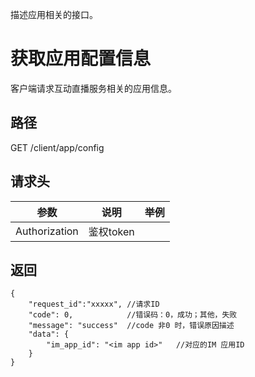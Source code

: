 描述应用相关的接口。

# 获取应用配置信息
客户端请求互动直播服务相关的应用信息。

## 路径
GET /client/app/config

## 请求头
| 参数           | 说明            | 举例              |
|----           | ---            | ---               |
| Authorization | 鉴权token |      |


## 返回
```
{
    "request_id":"xxxxx", //请求ID
    "code": 0,            //错误码：0，成功；其他，失败
    "message": "success"  //code 非0 时，错误原因描述
    "data": {
        "im_app_id": "<im app id>"   //对应的IM 应用ID
    }
}
```


